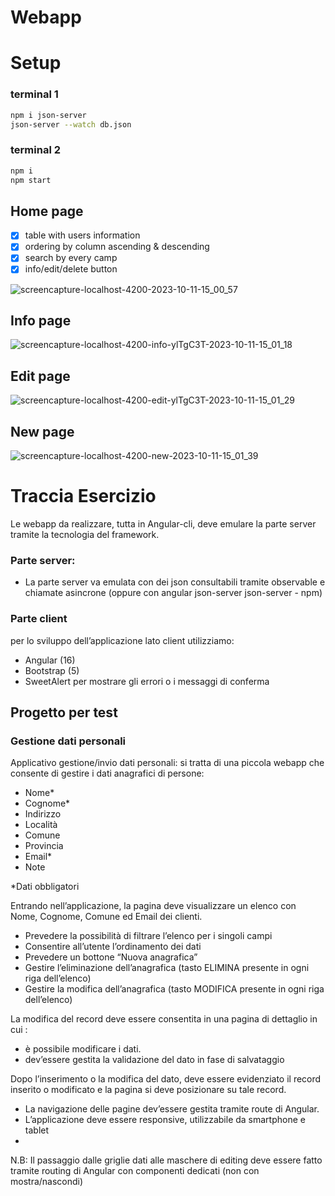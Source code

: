 # Webapp

# Setup
### terminal 1
```bash
npm i json-server
json-server --watch db.json
```
### terminal 2
```bash
npm i
npm start
```

## Home page
- [x] table with users information
- [x] ordering by column ascending & descending
- [x] search by every camp
- [x] info/edit/delete button
  
![screencapture-localhost-4200-2023-10-11-15_00_57](https://github.com/AndreaCaval/webapp/assets/74151159/a29465eb-8e43-460c-80ea-93353cc2201e)

## Info page
![screencapture-localhost-4200-info-ylTgC3T-2023-10-11-15_01_18](https://github.com/AndreaCaval/webapp/assets/74151159/0987599a-1d7c-47f3-a8b8-8415d4020b30)
## Edit page
![screencapture-localhost-4200-edit-ylTgC3T-2023-10-11-15_01_29](https://github.com/AndreaCaval/webapp/assets/74151159/81364f97-e627-43a2-9639-e3ef37e3487b)
## New page
![screencapture-localhost-4200-new-2023-10-11-15_01_39](https://github.com/AndreaCaval/webapp/assets/74151159/128bca8b-232c-492c-a05d-ad3f387894c9)


# Traccia Esercizio

Le webapp da realizzare, tutta in Angular-cli, deve emulare la parte server tramite la
tecnologia del framework.

### Parte server:
- La parte server va emulata con dei json consultabili tramite observable e chiamate
asincrone (oppure con angular json-server json-server - npm)


### Parte client
per lo sviluppo dell’applicazione lato client utilizziamo: 
- Angular (16)
- Bootstrap (5)
- SweetAlert per mostrare gli errori o i messaggi di conferma

  
## Progetto per test
### Gestione dati personali

Applicativo gestione/invio dati personali: si tratta di una piccola webapp che consente di
gestire i dati anagrafici di persone:
- Nome*
- Cognome*
- Indirizzo
- Località
- Comune
- Provincia
- Email*
- Note

*Dati obbligatori

Entrando nell’applicazione, la pagina deve visualizzare un elenco con Nome, Cognome,
Comune ed Email dei clienti.
- Prevedere la possibilità di filtrare l’elenco per i singoli campi
- Consentire all’utente l’ordinamento dei dati
- Prevedere un bottone “Nuova anagrafica”
- Gestire l’eliminazione dell’anagrafica (tasto ELIMINA presente in ogni riga
dell’elenco)
- Gestire la modifica dell’anagrafica (tasto MODIFICA presente in ogni riga
dell’elenco)

La modifica del record deve essere consentita in una pagina di dettaglio in cui :
- è possibile modificare i dati.
- dev’essere gestita la validazione del dato in fase di salvataggio

Dopo l’inserimento o la modifica del dato, deve essere evidenziato il record inserito o
modificato e la pagina si deve posizionare su tale record.
- La navigazione delle pagine dev’essere gestita tramite route di Angular.
- L’applicazione deve essere responsive, utilizzabile da smartphone e tablet
- 
N.B: Il passaggio dalle griglie dati alle maschere di editing deve essere fatto tramite
routing di Angular con componenti dedicati (non con mostra/nascondi)
